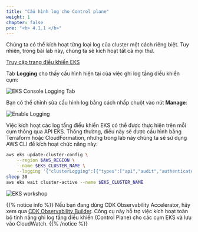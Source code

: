 ```yaml
---
title: "Cấu hình log cho Control plane"
weight: 1
chapter: false
pre: "<b> 4.1.1 </b>"
---
```


Chúng ta có thể kích hoạt từng loại log của cluster một cách riêng biệt. Tuy nhiên, trong bài lab này, chúng ta sẽ kích hoạt tất cả mọi thứ.

[Truy cập trang điều khiển EKS](https://console.aws.amazon.com/eks/home#/clusters)

Tab **Logging** cho thấy cấu hình hiện tại của việc ghi log tầng điều khiển cụm:

![EKS Console Logging Tab](/images/4/1/1/0004-eks-cluster-logging-tab.webp?featherlight=false&width=90pc)

Bạn có thể chỉnh sửa cấu hình log bằng cách nhấp chuột vào nút **Manage**:

![Enable Logging](/images/0006/0005.png?featherlight=false&width=90pc)

Việc kích hoạt các log tầng điều khiển EKS có thể được thực hiện trên mỗi cụm thông qua API EKS. Thông thường, điều này sẽ được cấu hình bằng Terraform hoặc CloudFormation, nhưng trong lab này chúng ta sẽ sử dụng AWS CLI để kích hoạt chức năng này:

```bash
aws eks update-cluster-config \
    --region $AWS_REGION \
    --name $EKS_CLUSTER_NAME \
    --logging '{"clusterLogging":[{"types":["api","audit","authenticator","controllerManager","scheduler"],"enabled":true}]}'
sleep 30
aws eks wait cluster-active --name $EKS_CLUSTER_NAME
```

![EKS workshop](/images/0006/0003.png?featherlight=false&width=90pc)

{{% notice info %}}
Nếu bạn đang dùng CDK Observability Accelerator, hãy xem qua [CDK Observability Builder](https://aws-quickstart.github.io/cdk-eks-blueprints/builders/observability-builder/#supported-methods). Công cụ này hỗ trợ việc kích hoạt toàn bộ tính năng ghi log tầng điều khiển (Control Plane) cho các cụm EKS và lưu vào CloudWatch.
{{% /notice %}}
